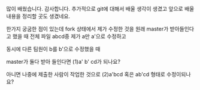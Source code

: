 많이 배웠습니다. 감사합니다. 
추가적으로 git에 대해서 배울 생각이 생겼고 앞으로 배울 내용을 정리할 곳도 생겼네요.

한가지 궁굼한 점이 있는데 fork 상태에서 제가 수정한 것을 원래 master가 받아들인다고 했을 때 전체 파일 abcd중 제가 a만 a'으로 수정하고

동시에 다른 팀원이 b를 b'으로 수정했을 때

master가 둘다 받아 들인다면 (1)a' b' cd가 되나요?

아니면 나중에 제출한 사람이 작업한 것으로 (2)a'bcd 혹은 ab'cd 형태로 수정이되나요?